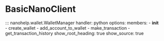 # BasicNanoClient

::: nanohelp.wallet.WalletManager
    handler: python
    options:
      members:
        - __init__
        - create_wallet
        - add_account_to_wallet
        - make_transaction
        - get_transaction_history
      show_root_heading: true
      show_source: true
